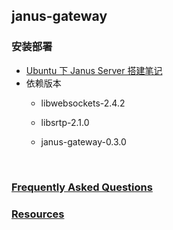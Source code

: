 ## janus-gateway

### 安装部署

+ [Ubuntu 下 Janus Server 搭建笔记](https://www.jianshu.com/p/760e2eb46a0e)
+ 依赖版本
  +  libwebsockets-2.4.2

  + libsrtp-2.1.0

  + janus-gateway-0.3.0

    ​

### [Frequently Asked Questions](https://janus.conf.meetecho.com/docs/FAQ)

### [Resources](https://janus.conf.meetecho.com/docs/resources.html)
